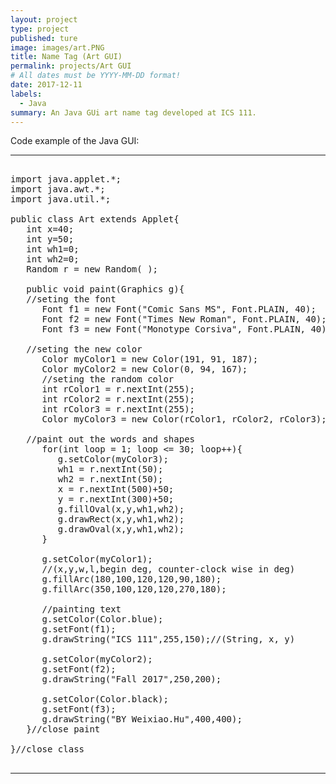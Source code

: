 ```yaml
---
layout: project
type: project
published: ture
image: images/art.PNG
title: Name Tag (Art GUI)
permalink: projects/Art GUI
# All dates must be YYYY-MM-DD format!
date: 2017-12-11
labels:
  - Java
summary: An Java GUi art name tag developed at ICS 111.
---
```



Code example of the Java GUI:  

<hr>

<pre>

import java.applet.*;
import java.awt.*;
import java.util.*;

public class Art extends Applet{
   int x=40;
   int y=50;
   int wh1=0;
   int wh2=0;
   Random r = new Random( );
   
   public void paint(Graphics g){
   //seting the font
      Font f1 = new Font("Comic Sans MS", Font.PLAIN, 40);
      Font f2 = new Font("Times New Roman", Font.PLAIN, 40);
      Font f3 = new Font("Monotype Corsiva", Font.PLAIN, 40);
   
   //seting the new color
      Color myColor1 = new Color(191, 91, 187);
      Color myColor2 = new Color(0, 94, 167);
      //seting the random color
      int rColor1 = r.nextInt(255);
      int rColor2 = r.nextInt(255);
      int rColor3 = r.nextInt(255);
      Color myColor3 = new Color(rColor1, rColor2, rColor3);
      
   //paint out the words and shapes
      for(int loop = 1; loop <= 30; loop++){
         g.setColor(myColor3);
         wh1 = r.nextInt(50);
         wh2 = r.nextInt(50);
         x = r.nextInt(500)+50;
         y = r.nextInt(300)+50;
         g.fillOval(x,y,wh1,wh2);
         g.drawRect(x,y,wh1,wh2);
         g.drawOval(x,y,wh1,wh2);
      }
      
      g.setColor(myColor1);
      //(x,y,w,l,begin deg, counter-clock wise in deg)
      g.fillArc(180,100,120,120,90,180);
      g.fillArc(350,100,120,120,270,180);
      
      //painting text
      g.setColor(Color.blue);
      g.setFont(f1);
      g.drawString("ICS 111",255,150);//(String, x, y)
      
      g.setColor(myColor2);
      g.setFont(f2);
      g.drawString("Fall 2017",250,200);
      
      g.setColor(Color.black);
      g.setFont(f3);
      g.drawString("BY Weixiao.Hu",400,400);
   }//close paint
   
}//close class

</pre>

<hr>
